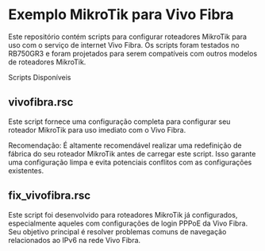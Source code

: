 # Exemplo MikroTik para Vivo Fibra

Este repositório contém scripts para configurar roteadores MikroTik para uso com o serviço de internet Vivo Fibra. Os scripts foram testados no RB750GR3 e foram projetados para serem compatíveis com outros modelos de roteadores MikroTik.

Scripts Disponíveis

## vivofibra.rsc

Este script fornece uma configuração completa para configurar seu roteador MikroTik para uso imediato com o Vivo Fibra.

Recomendação: É altamente recomendável realizar uma redefinição de fábrica do seu roteador MikroTik antes de carregar este script. Isso garante uma configuração limpa e evita potenciais conflitos com as configurações existentes.

## fix_vivofibra.rsc

Este script foi desenvolvido para roteadores MikroTik já configurados, especialmente aqueles com configurações de login PPPoE da Vivo Fibra. Seu objetivo principal é resolver problemas comuns de navegação relacionados ao IPv6 na rede Vivo Fibra.